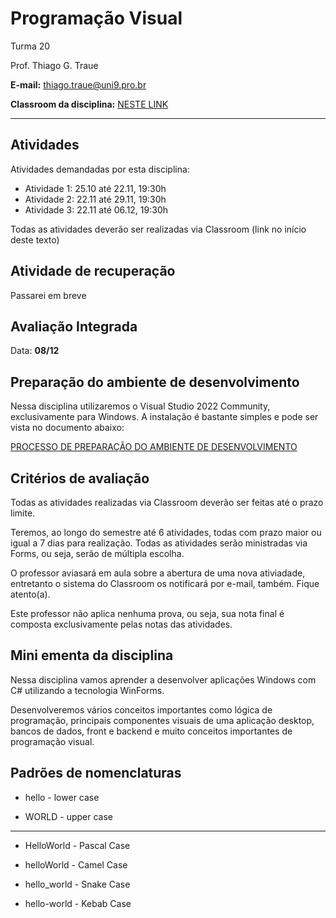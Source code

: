 # Programação Visual

Turma 20

Prof. Thiago G. Traue

**E-mail:** thiago.traue@uni9.pro.br

**Classroom da disciplina:** [NESTE LINK](https://classroom.google.com/c/NDg4ODEyMDQ1OTA4?cjc=vontgqu)

***

## Atividades

Atividades demandadas por esta disciplina:

- Atividade 1: 25.10 até 22.11, 19:30h
- Atividade 2: 22.11 até 29.11, 19:30h
- Atividade 3: 22.11 até 06.12, 19:30h

Todas as atividades deverão ser realizadas via Classroom (link no início deste texto)

## Atividade de recuperação

Passarei em breve

## Avaliação Integrada

Data: **08/12**


## Preparação do ambiente de desenvolvimento

Nessa disciplina utilizaremos o Visual Studio 2022 Community, exclusivamente para Windows. A instalação é bastante simples e pode ser vista no documento abaixo:

[PROCESSO DE PREPARAÇÃO DO AMBIENTE DE DESENVOLVIMENTO](https://docs.google.com/document/d/1-FFp0JI2LIvPfdM782rryFjhBOJMNCf3jVxorXCnyw4/edit?usp=sharing)


## Critérios de avaliação

Todas as atividades realizadas via Classroom deverão ser feitas até o prazo limite.

Teremos, ao longo do semestre até 6 atividades, todas com prazo maior ou igual a 7 dias para realização. Todas as atividades serão ministradas via Forms, ou seja, serão de múltipla escolha.

O professor aviasará em aula sobre a abertura de uma nova ativiadade, entretanto o sistema do Classroom os notificará por e-mail, também. Fique atento(a).

Este professor não aplica nenhuma prova, ou seja, sua nota final é composta exclusivamente pelas notas das atividades.


## Mini ementa da disciplina

Nessa disciplina vamos aprender a desenvolver aplicações Windows com C# utilizando a tecnologia WinForms. 

Desenvolveremos vários conceitos importantes como lógica de programação, principais componentes visuais de uma aplicação desktop, bancos de dados, front e backend e muito conceitos importantes de programação visual. 

## Padrões de nomenclaturas

- hello - lower case

- WORLD - upper case

------------------

- HelloWorld - Pascal Case

- helloWorld - Camel Case

- hello_world - Snake Case

- hello-world - Kebab Case
